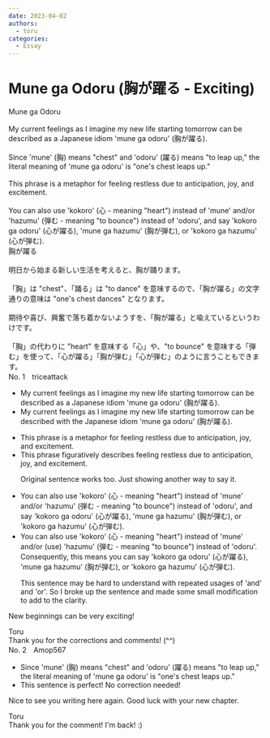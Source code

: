 ```yaml
---
date: 2023-04-02
authors:
  - toru
categories:
  - Essay
---
```


<h1 id="subject_show">Mune ga Odoru (胸が躍る - Exciting)</h1>
<div class="date" hidden>Apr 2, 2023 17:45</div>
<div id="post"><div id="body_show_ori">
Mune ga Odoru<br/><br/>My current feelings as I imagine my new life starting tomorrow can be described as a Japanese idiom 'mune ga odoru' (胸が躍る).<br/><br/>Since 'mune' (胸) means "chest" and 'odoru' (躍る) means "to leap up," the literal meaning of 'mune ga odoru' is "one's chest leaps up."<br/><br/>This phrase is a metaphor for feeling restless due to anticipation, joy, and excitement.<br/><br/>You can also use 'kokoro' (心 - meaning "heart") instead of 'mune' and/or 'hazumu' (弾む - meaning "to bounce") instead of 'odoru', and say 'kokoro ga odoru' (心が躍る), 'mune ga hazumu' (胸が弾む), or 'kokoro ga hazumu' (心が弾む).
</div></div>

<!-- more -->

<div id="post_ja"><div id="body_show_mo">
胸が躍る<br/><br/>明日から始まる新しい生活を考えると、胸が踊ります。<br/><br/>「胸」は "chest"、「踊る」は "to dance" を意味するので、「胸が躍る」の文字通りの意味は "one's chest dances" となります。<br/><br/>期待や喜び、興奮で落ち着かないようすを、「胸が躍る」と喩えているというわけです。<br/><br/>「胸」の代わりに "heart" を意味する「心」や、"to bounce" を意味する「弾む」を使って、「心が躍る」「胸が弾む」「心が弾む」のように言うこともできます。
</div></div>
<div id="block"><div class="first_name"> No. 1　<span class="just_name">triceattack</span></div><div id="block2">
<ul class="correction_field">
<li class="incorrect">My current feelings as I imagine my new life starting tomorrow can be described as a Japanese idiom 'mune ga odoru' (胸が躍る).</li>
<li class="corrected correct">
My current feelings as I imagine my new life starting tomorrow can be described <span class="f_blue">with</span> the Japanese idiom 'mune ga odoru' (胸が躍る).
</li>
</ul>
<ul class="correction_field">
<li class="incorrect">This phrase is a metaphor for feeling restless due to anticipation, joy, and excitement.</li>
<li class="corrected correct">
This phrase figuratively describes feeling restless due to anticipation, joy, and excitement.
<p class="correction_comment">Original sentence works too. Just showing another way to say it.</p>
</li>
</ul>
<ul class="correction_field">
<li class="incorrect">You can also use 'kokoro' (心 - meaning "heart") instead of 'mune' and/or 'hazumu' (弾む - meaning "to bounce") instead of 'odoru', and say 'kokoro ga odoru' (心が躍る), 'mune ga hazumu' (胸が弾む), or 'kokoro ga hazumu' (心が弾む).</li>
<li class="corrected correct">
You can also use 'kokoro' (心 - meaning "heart") instead of 'mune' and/or (<span class="f_blue">use)</span> 'hazumu' (弾む - meaning "to bounce") instead of 'odoru'. Consequently, this means you can say 'kokoro ga odoru' (心が躍る), 'mune ga hazumu' (胸が弾む), or 'kokoro ga hazumu' (心が弾む).
<p class="correction_comment">This sentence may be hard to understand with repeated usages of 'and' and 'or'.  So I broke up the sentence and made some small modification to add to the clarity.</p>
</li>
</ul>
<p class="comment_small">
 New beginnings can be very exciting!
</p>

</div><div class="name"><span class="just_name">Toru</span><br>
Thank you for the corrections and comments! (^^)
</div>
</div>
<div id="block"><div class="first_name"> No. 2　<span class="just_name">Amop567</span></div><div id="block2">
<ul class="correction_field">
<li class="incorrect">Since 'mune' (胸) means "chest" and 'odoru' (躍る) means "to leap up," the literal meaning of 'mune ga odoru' is "one's chest leaps up."</li>
<li class="corrected perfect">This sentence is perfect! No correction needed!</li>
</ul>
<p class="comment_small">
 Nice to see you writing here again. Good luck with your new chapter.
</p>

</div><div class="name"><span class="just_name">Toru</span><br>
Thank you for the comment! I'm back! :)
</div>
</div>
